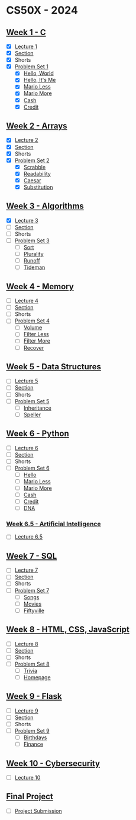 # CS50X - 2024

## [Week 1 - C](https://cs50.harvard.edu/x/2024/weeks/1/)
- [x] [Lecture 1](https://video.cs50.io/cwtpLIWylAw)
- [x] [Section](https://video.cs50.io/Tw2-No1J5j0)
- [x] Shorts
- [x] [Problem Set 1](https://cs50.harvard.edu/x/2024/psets/1/)
    - [x] [Hello, World](https://cs50.harvard.edu/x/2024/psets/1/world/)
    - [x] [Hello, It's Me](https://cs50.harvard.edu/x/2024/psets/1/me/)
    - [x] [Mario Less](https://cs50.harvard.edu/x/2024/psets/1/mario/less/)
    - [x] [Mario More](https://cs50.harvard.edu/x/2024/psets/1/mario/more/)
    - [x] [Cash](https://cs50.harvard.edu/x/2024/psets/1/cash/)
    - [x] [Credit](https://cs50.harvard.edu/x/2024/psets/1/credit/)

## [Week 2 - Arrays](https://cs50.harvard.edu/x/2024/weeks/2/)
- [x] [Lecture 2](https://video.cs50.io/4vU4aEFmTSo)
- [x] [Section](https://video.cs50.io/tnbPMzwSN7A)
- [X] Shorts
- [X] [Problem Set 2](https://cs50.harvard.edu/x/2024/psets/2/)
    - [X] [Scrabble](https://cs50.harvard.edu/x/2024/psets/2/scrabble/)
    - [X] [Readability](https://cs50.harvard.edu/x/2024/psets/2/readability/)
    - [X] [Caesar](https://cs50.harvard.edu/x/2024/psets/2/caesar/)
    - [X] [Substitution](https://cs50.harvard.edu/x/2024/psets/2/substitution/)

## [Week 3 - Algorithms](https://cs50.harvard.edu/x/2024/weeks/3/)
- [X] [Lecture 3](https://video.cs50.io/jZzyERW7h1A?screen=Mxgh1eRQVCU)
- [ ] [Section](https://video.cs50.io/DdaRHPGhe-E)
- [ ] Shorts
- [ ] [Problem Set 3](https://cs50.harvard.edu/x/2024/psets/3/)
    - [ ] [Sort](https://cs50.harvard.edu/x/2024/psets/3/sort/)
    - [ ] [Plurality](https://cs50.harvard.edu/x/2024/psets/3/plurality/)
    - [ ] [Runoff](https://cs50.harvard.edu/x/2024/psets/3/runoff/)
    - [ ] [Tideman](https://cs50.harvard.edu/x/2024/psets/3/tideman/)

## [Week 4 - Memory](https://cs50.harvard.edu/x/2024/weeks/4/)
- [ ] [Lecture 4](https://video.cs50.io/placeholder)
- [ ] [Section](https://video.cs50.io/placeholder)
- [ ] Shorts
- [ ] [Problem Set 4](https://cs50.harvard.edu/x/2024/psets/4/)
    - [ ] [Volume](https://cs50.harvard.edu/x/2024/psets/4/volume/)
    - [ ] [Filter Less](https://cs50.harvard.edu/x/2024/psets/4/filter/less/)
    - [ ] [Filter More](https://cs50.harvard.edu/x/2024/psets/4/filter/more/)
    - [ ] [Recover](https://cs50.harvard.edu/x/2024/psets/4/recover/)

## [Week 5 - Data Structures](https://cs50.harvard.edu/x/2024/weeks/5/)
- [ ] [Lecture 5](https://video.cs50.io/placeholder)
- [ ] [Section](https://video.cs50.io/placeholder)
- [ ] Shorts
- [ ] [Problem Set 5](https://cs50.harvard.edu/x/2024/psets/5/)
    - [ ] [Inheritance](https://cs50.harvard.edu/x/2024/psets/5/inheritance/)
    - [ ] [Speller](https://cs50.harvard.edu/x/2024/psets/5/speller/)

## [Week 6 - Python](https://cs50.harvard.edu/x/2024/weeks/6/)
- [ ] [Lecture 6](https://video.cs50.io/placeholder)
- [ ] [Section](https://video.cs50.io/placeholder)
- [ ] Shorts
- [ ] [Problem Set 6](https://cs50.harvard.edu/x/2024/psets/6/)
    - [ ] [Hello](https://cs50.harvard.edu/x/2024/psets/6/hello/)
    - [ ] [Mario Less](https://cs50.harvard.edu/x/2024/psets/6/mario/less/)
    - [ ] [Mario More](https://cs50.harvard.edu/x/2024/psets/6/mario/more/)
    - [ ] [Cash](https://cs50.harvard.edu/x/2024/psets/6/cash/)
    - [ ] [Credit](https://cs50.harvard.edu/x/2024/psets/6/credit/)
    - [ ] [DNA](https://cs50.harvard.edu/x/2024/psets/6/dna/)

### [Week 6.5 - Artificial Intelligence]()
- [ ] [Lecture 6.5](https://video.cs50.io/placeholder)

## [Week 7 - SQL](https://cs50.harvard.edu/x/2024/weeks/7/)
- [ ] [Lecture 7](https://video.cs50.io/placeholder)
- [ ] [Section](https://video.cs50.io/placeholder)
- [ ] Shorts
- [ ] [Problem Set 7](https://cs50.harvard.edu/x/2024/psets/7/)
    - [ ] [Songs](https://cs50.harvard.edu/x/2024/psets/7/songs/)
    - [ ] [Movies](https://cs50.harvard.edu/x/2024/psets/7/movies/)
    - [ ] [Fiftyville](https://cs50.harvard.edu/x/2024/psets/7/fiftyville/)

## [Week 8 - HTML, CSS, JavaScript](https://cs50.harvard.edu/x/2024/weeks/8/)
- [ ] [Lecture 8](https://video.cs50.io/placeholder)
- [ ] [Section](https://video.cs50.io/placeholder)
- [ ] Shorts
- [ ] [Problem Set 8](https://cs50.harvard.edu/x/2024/psets/8/)
    - [ ] [Trivia](https://cs50.harvard.edu/x/2024/psets/8/trivia/)
    - [ ] [Homepage](https://cs50.harvard.edu/x/2024/psets/8/homepage/)

## [Week 9 - Flask](https://cs50.harvard.edu/x/2024/weeks/9/)
- [ ] [Lecture 9](https://video.cs50.io/placeholder)
- [ ] [Section](https://video.cs50.io/placeholder)
- [ ] Shorts
- [ ] [Problem Set 9](https://cs50.harvard.edu/x/2024/psets/9/)
    - [ ] [Birthdays](https://cs50.harvard.edu/x/2024/psets/9/birthdays/)
    - [ ] [Finance](https://cs50.harvard.edu/x/2024/psets/9/finance/)

## [Week 10 - Cybersecurity](https://cs50.harvard.edu/x/2024/weeks/10/)
- [ ] [Lecture 10](https://video.cs50.io/placeholder)

## [Final Project](https://cs50.harvard.edu/x/2024/final/)
- [ ] [Project Submission](https://cs50.harvard.edu/x/2024/final/)
